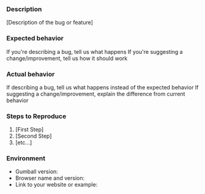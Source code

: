 ### Description

[Description of the bug or feature]

### Expected behavior
If you're describing a bug, tell us what happens
If you're suggesting a change/improvement, tell us how it should work

### Actual behavior
If describing a bug, tell us what happens instead of the expected behavior
If suggesting a change/improvement, explain the difference from current behavior

### Steps to Reproduce

1. [First Step]
2. [Second Step]
3. [etc...]

### Environment

* Gumball version:
* Browser name and version:
* Link to your website or example:
